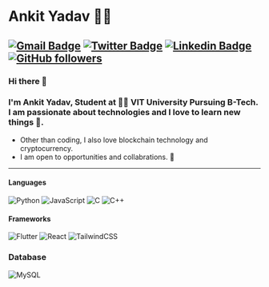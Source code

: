 # Ankit Yadav 👨‍💻

[![Gmail Badge](https://img.shields.io/badge/-ankityadav200124@gmail.com-c14438?style=flat-square&logo=Gmail&logoColor=white&link=mailto:ankityadav200124@gmail.com)](mailto:ankityadav200124@gmail.com)
[![Twitter Badge](https://img.shields.io/badge/-@Ankity25-1ca0f1?style=flat-square&labelColor=1ca0f1&logo=twitter&logoColor=white&link=https://twitter.com/Ankity25)](https://twitter.com/Ankity25) [![Linkedin Badge](https://img.shields.io/badge/-Ankit-blue?style=flat-square&logo=Linkedin&logoColor=white&link=https://www.linkedin.com/in/ankit-yadav-632725192/)](https://www.linkedin.com/in/ankit-yadav-632725192/) 
[![GitHub followers](https://img.shields.io/github/followers/anky1812?label=Follow&style=social)](https://github.com/anky1812/?tab=follow)
----
### Hi there 👋
### I'm Ankit Yadav, Student at 👨‍🎓 VIT University Pursuing B-Tech. I am passionate about technologies and I love to learn new things 🌱.
- Other than coding, I also love blockchain technology and cryptocurrency.
- I am open to opportunities and collabrations. 💜
---
#### Languages
![Python](https://img.shields.io/badge/python-3670A0?style=flat-square&logo=python&logoColor=ffdd54)
![JavaScript](https://img.shields.io/badge/javascript-%23323330.svg?style=flat-square&logo=javascript&logoColor=%23F7DF1E)
![C](https://img.shields.io/badge/c-%2300599C.svg?style=flat-squaree&logo=c&logoColor=white)
![C++](https://img.shields.io/badge/c++-%2300599C.svg?style=flat-square&logo=c%2B%2B&logoColor=white)

#### Frameworks
![Flutter](https://img.shields.io/badge/Flutter-%2302569B.svg?style=flat-square&logo=Flutter&logoColor=white)
![React](https://img.shields.io/badge/react-%2320232a.svg?style=flat-square&logo=react&logoColor=%2361DAFB)
![TailwindCSS](https://img.shields.io/badge/tailwindcss-%2338B2AC.svg?style=flat-square&logo=tailwind-css&logoColor=white)


### Database
![MySQL](https://img.shields.io/badge/mysql-%2300f.svg?style=flat-square&logo=mysql&logoColor=white)
